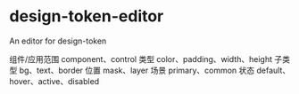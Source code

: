 # design-token-editor

An editor for design-token

组件/应用范围 component、control
类型 color、padding、width、height
子类型 bg、text、border
位置 mask、layer
场景 primary、common
状态 default、hover、active、disabled
